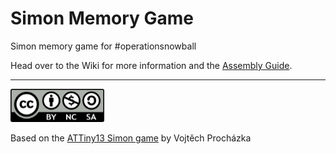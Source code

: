 # Simon Memory Game
Simon memory game for #operationsnowball

Head over to the Wiki for more information and the [Assembly Guide](https://github.com/PancakeLegend/Simon/wiki).

***

[![CC-BY-NC-SA](https://raw.githubusercontent.com/PancakeLegend/Simon/main/Wiki%20Resources/CC-BY-NC-SA.png)](https://creativecommons.org/licenses/by-nc-sa/4.0/)


Based on the [ATTiny13 Simon game](https://hackaday.io/project/18952-simon-game-with-attiny13) by Vojtěch Procházka
